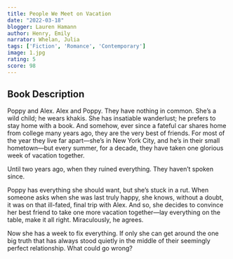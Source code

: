 ```yaml
---
title: People We Meet on Vacation
date: "2022-03-18"
blogger: Lauren Hamann
author: Henry, Emily
narrator: Whelan, Julia
tags: ['Fiction', 'Romance', 'Contemporary']
image: 1.jpg
rating: 5
score: 98
---
```



## Book Description

Poppy and Alex. Alex and Poppy. They have nothing in common. She’s a wild child; he wears khakis. She has insatiable wanderlust; he prefers to stay home with a book. And somehow, ever since a fateful car shares home from college many years ago, they are the very best of friends. For most of the year they live far apart—she’s in New York City, and he’s in their small hometown—but every summer, for a decade, they have taken one glorious week of vacation together.

Until two years ago, when they ruined everything. They haven’t spoken since.

Poppy has everything she should want, but she’s stuck in a rut. When someone asks when she was last truly happy, she knows, without a doubt, it was on that ill-fated, final trip with Alex. And so, she decides to convince her best friend to take one more vacation together—lay everything on the table, make it all right. Miraculously, he agrees.

Now she has a week to fix everything. If only she can get around the one big truth that has always stood quietly in the middle of their seemingly perfect relationship. What could go wrong?